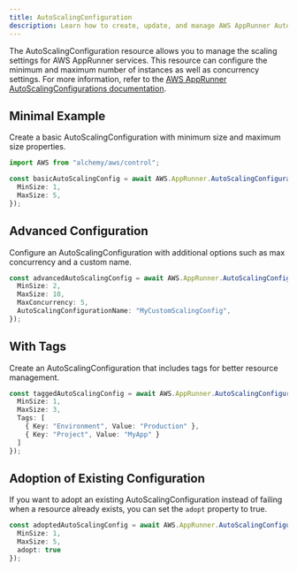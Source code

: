 ```yaml
---
title: AutoScalingConfiguration
description: Learn how to create, update, and manage AWS AppRunner AutoScalingConfigurations using Alchemy Cloud Control.
---
```



The AutoScalingConfiguration resource allows you to manage the scaling settings for AWS AppRunner services. This resource can configure the minimum and maximum number of instances as well as concurrency settings. For more information, refer to the [AWS AppRunner AutoScalingConfigurations documentation](https://docs.aws.amazon.com/apprunner/latest/userguide/).

## Minimal Example

Create a basic AutoScalingConfiguration with minimum size and maximum size properties.

```ts
import AWS from "alchemy/aws/control";

const basicAutoScalingConfig = await AWS.AppRunner.AutoScalingConfiguration("basicAutoScalingConfig", {
  MinSize: 1,
  MaxSize: 5,
});
```

## Advanced Configuration

Configure an AutoScalingConfiguration with additional options such as max concurrency and a custom name.

```ts
const advancedAutoScalingConfig = await AWS.AppRunner.AutoScalingConfiguration("advancedAutoScalingConfig", {
  MinSize: 2,
  MaxSize: 10,
  MaxConcurrency: 5,
  AutoScalingConfigurationName: "MyCustomScalingConfig",
});
```

## With Tags

Create an AutoScalingConfiguration that includes tags for better resource management.

```ts
const taggedAutoScalingConfig = await AWS.AppRunner.AutoScalingConfiguration("taggedAutoScalingConfig", {
  MinSize: 1,
  MaxSize: 3,
  Tags: [
    { Key: "Environment", Value: "Production" },
    { Key: "Project", Value: "MyApp" }
  ]
});
```

## Adoption of Existing Configuration

If you want to adopt an existing AutoScalingConfiguration instead of failing when a resource already exists, you can set the `adopt` property to true.

```ts
const adoptedAutoScalingConfig = await AWS.AppRunner.AutoScalingConfiguration("adoptedAutoScalingConfig", {
  MinSize: 1,
  MaxSize: 5,
  adopt: true
});
```
